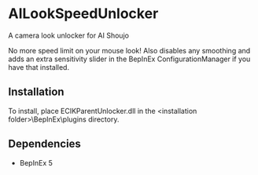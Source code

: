 # AILookSpeedUnlocker
A camera look unlocker for AI Shoujo

No more speed limit on your mouse look! Also disables any smoothing
and adds an extra sensitivity slider in the BepInEx ConfigurationManager
if you have that installed.

## Installation
To install, place ECIKParentUnlocker.dll in the \<installation folder\>\\BepInEx\\plugins directory.

## Dependencies
- BepInEx 5
